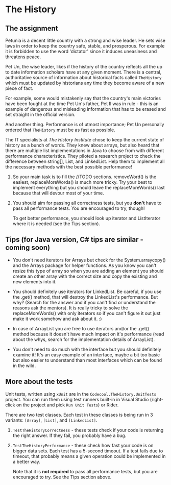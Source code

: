 # The History
## The assignment

Petunia is a decent little country with a strong and wise leader.
He sets wise laws in order to keep the country safe, stable, and prosperous.
For example it is forbidden to use the word 'dictator' since it induces
uneasiness and threatens peace.

Pet Un, the wise leader, likes if the history of the country reflects all
the up to date information scholars have at any given moment. There is a
central, authoritative source of information about historical facts
called `TheHistory` which must be updated by historians any time they become
aware of a new piece of fact.

For example, some would mistakenly say that the country's main victories
have been fought at the time Pet Un's father, Pet Il was in rule - this
is an example of dangerous and misleading information that has to be erased
and set straight in the official version.

And another thing. Performance is of utmost importance; Pet Un personally
ordered that `TheHistory` must be as fast as possible.

The IT specialists at _The History Institute_ chose to keep the current
state of history as a bunch of words. They knew about
arrays, but also heard that there are multiple list implementations in Java
to choose from with different performance characteristics. They piloted a
research project to check the difference between string[], List<String>,
and LinkedList<String>. Help them to implement all the necessary methods
with the best possible performance!

1. So your main task is to fill the //TODO sections. removeWord() is the
   easiest, replaceMoreWords() is much more tricky. Try your best to implement
   everything but you should leave the replaceMoreWords() last because that will
   devour most of your time.

2. You should aim for passing all correctness tests, but you **don't** have to
   pass all performance tests. You are encouraged to try, though!

   To get better performance, you should look up iterator and ListIterator
   where it is needed (see the Tips section).


## Tips (for Java version, C# tips are similar - coming soon)

- You don't need iterators for Arrays but check for the System.arraycopy() and
the Arrays package for helper functions. As you know you can't resize this type
of array so when you are adding an element you should create an other array
with the correct size and copy the existing and new elements into it.

- You should definitely use iterators for LinkedList. Be careful, if you use
the .get() method, that will destroy the LinkedList's performance.
But why? (Search for the answer and if you can't find or understand the reasons
ask the mentors). It is really tricky to solve the replaceMoreWords() with only
iterators so if you can't figure it out just make it work
somehow and ask about it. :)

- In case of ArrayList you are free to use iterators and/or the .get() method
because it doesn't have much impact on it's performance (read about the whys,
search for the implementation details of ArrayList).

- You don't need to do much with the interface but you should definitely
examine it! It's an easy example of an interface, maybe a bit too basic but
also easier to understand than most interfaces which can be found in the wild.

## More about the tests

Unit tests, written using `xUnit` are in the `Codecool.TheHistory.UnitTests` project.
You can run them using test runners built-in in Visual Studio (right-click on the project and pick `Run Unit Tests`) or Rider.

There are two test classes. Each test in these classes is being run in 3 variants:
`[Array]`, `[List]`, and `[LinkedList]`.

1. `TestTheHistoryCorrectness` - these tests check if your code is returning
  the right answer. If they fail, you probably have a bug.

2. `TestTheHistoryPerformance` - these check how fast your code is on bigger
   data sets. Each test has a 5-second timeout. If a test fails due to timeout,
   that probably means a given operation could be implemented in a better way.

   Note that it is **not required** to pass all performance tests, but you are
   encouraged to try. See the Tips section above.
